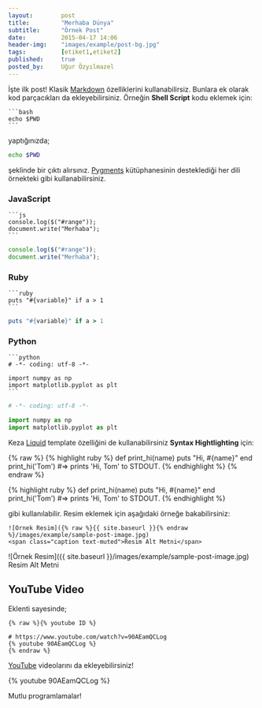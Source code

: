 ```yaml
---
layout:        post
title:         "Merhaba Dünya"
subtitle:      "Örnek Post"
date:          2015-04-17 14:06
header-img:    "images/example/post-bg.jpg"
tags:          [etiket1,etiket2]
published:     true
posted_by:     Uğur Özyılmazel
---
```


İşte ilk post! Klasik [Markdown][01] özelliklerini kullanabilirsiz. Bunlara
ek olarak kod parçacıkları da ekleyebilirsiniz. Örneğin **Shell Script**
kodu eklemek için:

    ```bash
    echo $PWD
    ```

yaptığınızda;

```bash
echo $PWD
```

şeklinde bir çıktı alırsınız. [Pygments][02] kütüphanesinin desteklediği her dili
örnekteki gibi kullanabilirsiniz.

### JavaScript

    ```js
    console.log($("#range"));
    document.write("Merhaba");
    ```

```js
console.log($("#range"));
document.write("Merhaba");
```

### Ruby

    ```ruby
    puts "#{variable}" if a > 1
    ```

```ruby
puts "#{variable}" if a > 1
```

### Python

    ```python
    # -*- coding: utf-8 -*-
    
    import numpy as np
    import matplotlib.pyplot as plt
    ```

```python
# -*- coding: utf-8 -*-

import numpy as np
import matplotlib.pyplot as plt
```

Keza [Liquid][03] template özelliğini de kullanabilirsiniz **Syntax Hightlighting**
için:

{% raw %}
    {% highlight ruby %}
    def print_hi(name)
      puts "Hi, #{name}"
    end
    print_hi('Tom')
    #=> prints 'Hi, Tom' to STDOUT.
    {% endhighlight %}
{% endraw %}

{% highlight ruby %}
def print_hi(name)
  puts "Hi, #{name}"
end
print_hi('Tom')
#=> prints 'Hi, Tom' to STDOUT.
{% endhighlight %}

gibi kullanılabilir. Resim eklemek için aşağıdaki örneğe bakabilirsiniz:

    ![Örnek Resim]({% raw %}{{ site.baseurl }}{% endraw %}/images/example/sample-post-image.jpg)  
    <span class="caption text-muted">Resim Alt Metni</span>

![Örnek Resim]({{ site.baseurl }}/images/example/sample-post-image.jpg)  
<span class="caption text-muted">Resim Alt Metni</span>

## YouTube Video

Eklenti sayesinde;

    {% raw %}{% youtube ID %}
    
    # https://www.youtube.com/watch?v=90AEamQCLog
    {% youtube 90AEamQCLog %}
    {% endraw %}

[YouTube][04] videolarını da ekleyebilirsiniz!

{% youtube 90AEamQCLog %}

Mutlu programlamalar!

[01]: http://daringfireball.net/projects/markdown/
[02]: http://pygments.org/languages/
[03]: https://github.com/Shopify/liquid/wiki/Liquid-for-Designers
[04]: https://youtube.com
